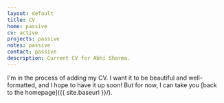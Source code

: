```yaml
---
layout: default
title: CV
home: passive
cv: active
projects: passive
notes: passive
contact: passive
description: Current CV for Abhi Sharma.
---
```


I'm in the process of adding my CV. I want it to be beautiful and well-formatted, and I hope to have it up soon! But for now,
I can take you [back to the homepage]({{ site.baseurl }}/).
